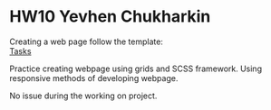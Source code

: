 # HW10 Yevhen Chukharkin



Creating a web page follow the template:   
[Tasks]( https://www.figma.com/file/Y0E9LZXMqHmN9gmqN8qcfH/hw-lesson-7-8-(Copy)?type=design&node-id=0-1&mode=design&t=yoLy71QRnZZZUv1k-0 ) 


Practice creating webpage using grids and SCSS framework. Using responsive methods of developing webpage.

No issue during the working on project.